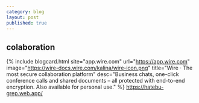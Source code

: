 ```yaml
---
category: blog
layout: post
published: true
---
```

## colaboration
{% include blogcard.html site="app.wire.com" url="https://app.wire.com" image="https://wire-docs.wire.com/kalina/wire-icon.png" title="Wire · The most secure collaboration platform" desc="Business chats, one-click conference calls and shared documents – all protected with end-to-end encryption. Also available for personal use." %}
https://hatebu-grep.web.app/